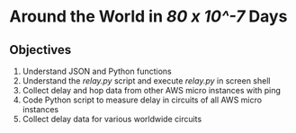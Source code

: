 # Around the World in *80 x 10^-7* Days

## Objectives
1.  Understand JSON and Python functions
2.  Understand the *relay.py* script and execute *relay.py* in screen shell
3.  Collect delay and hop data from other AWS micro instances with ping
4.  Code Python script to measure delay in circuits of all AWS micro instances
5.  Collect delay data for various worldwide circuits

